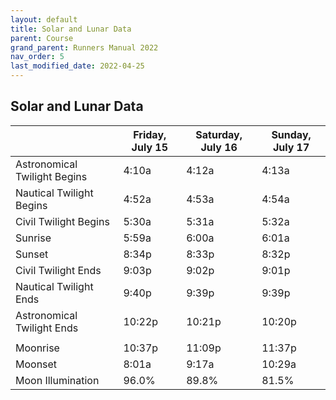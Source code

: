```yaml
---
layout: default
title: Solar and Lunar Data
parent: Course
grand_parent: Runners Manual 2022
nav_order: 5
last_modified_date: 2022-04-25
---
```


## Solar and Lunar Data

|                              | Friday, July 15 | Saturday, July 16 | Sunday, July 17 |
|------------------------------|-----------------|-------------------|-----------------|
| Astronomical Twilight Begins | 4:10a           | 4:12a             | 4:13a           |
| Nautical Twilight Begins     | 4:52a           | 4:53a             | 4:54a           |
| Civil Twilight Begins        | 5:30a           | 5:31a             | 5:32a           |
| Sunrise                      | 5:59a           | 6:00a             | 6:01a           |
| Sunset                       | 8:34p           | 8:33p             | 8:32p           |
| Civil Twilight Ends          | 9:03p           | 9:02p             | 9:01p           |
| Nautical Twilight Ends       | 9:40p           | 9:39p             | 9:39p           |
| Astronomical Twilight Ends   | 10:22p          | 10:21p            | 10:20p          |
|                   |  |  |  |
| Moonrise          | 10:37p          | 11:09p            | 11:37p          |
| Moonset           | 8:01a           | 9:17a             | 10:29a          |
| Moon Illumination | 96.0%           | 89.8%             | 81.5%           |
